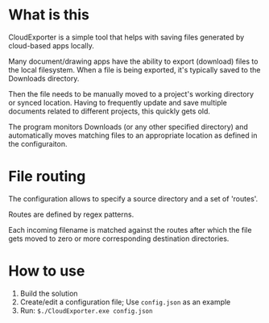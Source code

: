 # What is this

CloudExporter is a simple tool that helps with saving files generated by cloud-based apps locally.

Many document/drawing apps have the ability to export (download) files to the local filesystem.
When a file is being exported, it's typically saved to the Downloads directory.

Then the file needs to be manually moved to a project's working directory or synced location.
Having to frequently update and save multiple documents related to different projects, this quickly gets old.

The program monitors Downloads (or any other specified directory) and automatically moves matching files to an appropriate location as defined in the configuraiton.

# File routing 

The configuration allows to specify a source directory and a set of 'routes'.

Routes are defined by regex patterns.

Each incoming filename is matched against the routes after which the file gets moved to zero or more corresponding destination directories.

# How to use

1. Build the solution
2. Create/edit a configuration file; Use `config.json` as an example
3. Run:  `$./CloudExporter.exe config.json`


